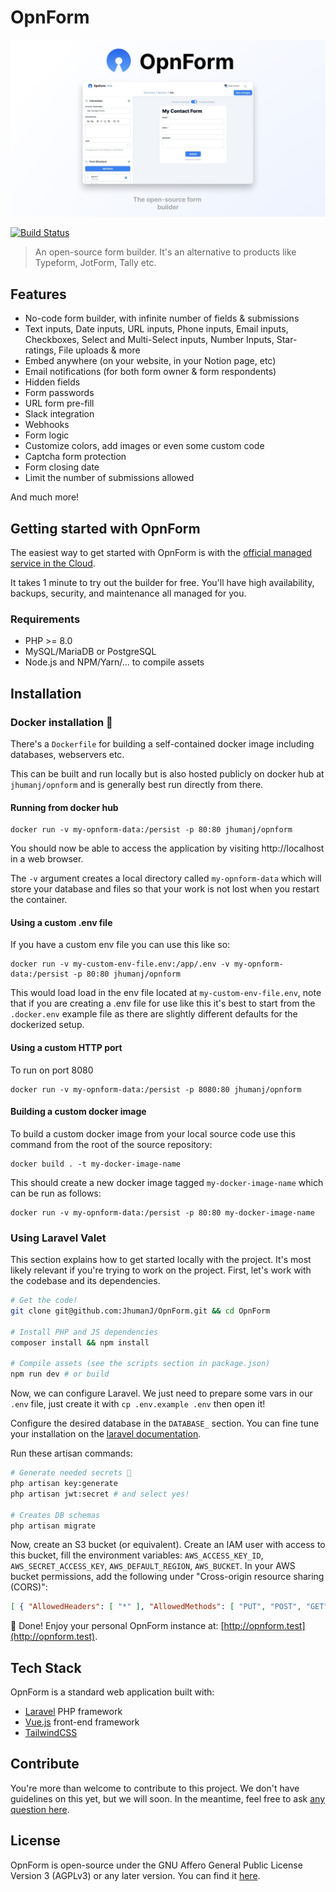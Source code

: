 # OpnForm

<p align="center">
<img src="https://github.com/JhumanJ/OpnForm/blob/main/public/img/social-preview.jpg?raw=true">
</p>

<a href="https://github.com/jhumanj/OpnForm/actions"><img src="https://github.com/jhumanj/laravel-vue-tailwind-spa/workflows/tests/badge.svg" alt="Build Status"></a>

> An open-source form builder. It's an alternative to products like Typeform, JotForm, Tally etc.

## Features

- No-code form builder, with infinite number of fields & submissions
- Text inputs, Date inputs, URL inputs, Phone inputs, Email inputs, Checkboxes, Select and Multi-Select inputs, Number Inputs, Star-ratings, File uploads & more 
- Embed anywhere (on your website, in your Notion page, etc)
- Email notifications (for both form owner & form respondents)
- Hidden fields
- Form passwords
- URL form pre-fill
- Slack integration
- Webhooks
- Form logic
- Customize colors, add images or even some custom code
- Captcha form protection
- Form closing date
- Limit the number of submissions allowed

And much more!

## Getting started with OpnForm

The easiest way to get started with OpnForm is with the [official managed service in the Cloud](https://opnform.com/).

It takes 1 minute to try out the builder for free. You'll have high availability, backups, security, and maintenance all managed for you.

### Requirements

- PHP >= 8.0
- MySQL/MariaDB or PostgreSQL
- Node.js and NPM/Yarn/... to compile assets

## Installation


### Docker installation 🐳

There's a `Dockerfile` for building a self-contained docker image including databases, webservers etc.

This can be built and run locally but is also hosted publicly on docker hub at `jhumanj/opnform` and is generally best run directly from there.

#### Running from docker hub

```
docker run -v my-opnform-data:/persist -p 80:80 jhumanj/opnform
```

You should now be able to access the application by visiting  http://localhost in a web browser.

The `-v` argument creates a local directory called `my-opnform-data` which will store your database and files so that your work is not lost when you restart the container.


#### Using a custom .env file

If you have a custom env file you can use this like so:

```
docker run -v my-custom-env-file.env:/app/.env -v my-opnform-data:/persist -p 80:80 jhumanj/opnform
```

This would load load in the env file located at `my-custom-env-file.env`, note that if you are creating a .env file for use like this it's best to start from the `.docker.env` example file as there are slightly different defaults for the dockerized setup.

#### Using a custom HTTP port

To run on port 8080

```
docker run -v my-opnform-data:/persist -p 8080:80 jhumanj/opnform
```

#### Building a custom docker image

To build a custom docker image from your local source code use this command from the root of the source repository:

```
docker build . -t my-docker-image-name
```

This should create a new docker image tagged `my-docker-image-name` which can be run as follows:

```
docker run -v my-opnform-data:/persist -p 80:80 my-docker-image-name

```

### Using Laravel Valet
This section explains how to get started locally with the project. It's most likely relevant if you're trying to work on the project.
First, let's work with the codebase and its dependencies.

```bash
# Get the code!
git clone git@github.com:JhumanJ/OpnForm.git && cd OpnForm

# Install PHP and JS dependencies
composer install && npm install

# Compile assets (see the scripts section in package.json)
npm run dev # or build
```

Now, we can configure Laravel. We just need to prepare some vars in our `.env` file, just create it with `cp .env.example .env` then open it!

Configure the desired database in the `DATABASE_` section. You can fine tune your installation on the [laravel documentation](https://laravel.com/docs/9.x).

Run these artisan commands:

```bash
# Generate needed secrets 🙈
php artisan key:generate
php artisan jwt:secret # and select yes!

# Creates DB schemas
php artisan migrate
```
Now, create an S3 bucket (or equivalent). Create an IAM user with access to this bucket, fill the environment variables: `AWS_ACCESS_KEY_ID`, `AWS_SECRET_ACCESS_KEY`, `AWS_DEFAULT_REGION`, `AWS_BUCKET`. In your AWS bucket permissions, add the following under "Cross-origin resource sharing (CORS)": 
```json
[ { "AllowedHeaders": [ "*" ], "AllowedMethods": [ "PUT", "POST", "GET", "DELETE" ], "AllowedOrigins": [ "*" ], "ExposeHeaders": [] } ]
```

🎉 Done! Enjoy your personal OpnForm instance at: [http://opnform.test](http://opnform.test).

## Tech Stack

OpnForm is a standard web application built with:
- [Laravel](https://laravel.com/) PHP framework
- [Vue.js](https://vuejs.org/) front-end framework
- [TailwindCSS](https://tailwindcss.com/)

## Contribute
You're more than welcome to contribute to this project. We don't have guidelines on this yet, but we will soon. In the meantime, feel free to ask [any question here](https://github.com/JhumanJ/OpnForm/discussions).

## License
OpnForm is open-source under the GNU Affero General Public License Version 3 (AGPLv3) or any later version. You can find it [here](https://github.com/JhumanJ/OpnForm/blob/main/LICENSE).

